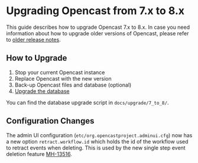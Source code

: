 Upgrading Opencast from 7.x to 8.x
==================================

This guide describes how to upgrade Opencast 7.x to 8.x. In case you need information about how to upgrade older
versions of Opencast, please refer to [older release notes](https://docs.opencast.org).

How to Upgrade
--------------

1. Stop your current Opencast instance
2. Replace Opencast with the new version
3. Back-up Opencast files and database (optional)
4. [Upgrade the database](#database-migration)

You can find the database upgrade script in `docs/upgrade/7_to_8/`.

Configuration Changes
---------------------

The admin UI configuration (`etc/org.opencastproject.adminui.cfg`) now has a new option `retract.workflow.id` which
holds the id of the workflow used to retract events when deleting. This is used by the new single step event deletion
feature [MH-13516](https://opencast.jira.com/browse/MH-13516).
